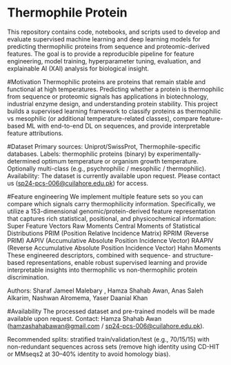 # Thermophile Protein
This repository contains code, notebooks, and scripts used to develop and evaluate supervised machine learning and deep learning models for predicting thermophilic proteins from sequence and proteomic-derived features. The goal is to provide a reproducible pipeline for feature engineering, model training, hyperparameter tuning, evaluation, and explainable AI (XAI) analysis for biological insight.

#Motivation
Thermophilic proteins are proteins that remain stable and functional at high temperatures. Predicting whether a protein is thermophilic from sequence or proteomic signals has applications in biotechnology, industrial enzyme design, and understanding protein stability. This project builds a supervised learning framework to classify proteins as thermophilic vs mesophilic (or additional temperature-related classes), compare feature-based ML with end-to-end DL on sequences, and provide interpretable feature attributions.

#Dataset
Primary sources: Uniprot/SwissProt, Thermophile-specific databases.
Labels: thermophilic proteins (binary) by experimentally-determined optimum temperature or organism growth temperature. Optionally multi-class (e.g., psychrophilic / mesophilic / thermophilic).
Availability: The dataset is currently available upon request. Please contact us (sp24-pcs-006@cuilahore.edu.pk) for access.

#Feature engineering
We implement multiple feature sets so you can compare which signals carry thermophilicity information. Specifically, we utilize a 153-dimensional genomic/protein-derived feature representation that captures rich statistical, positional, and physicochemical information:
Super Feature Vectors
Raw Moments
Central Moments of Statistical Distributions
PRIM (Position Relative Incidence Matrix)
RPRIM (Reverse PRIM)
AAPIV (Accumulative Absolute Position Incidence Vector)
RAAPIV (Reverse Accumulative Absolute Position Incidence Vector)
Hahn Moments
These engineered descriptors, combined with sequence- and structure-based representations, enable robust supervised learning and provide interpretable insights into thermophilic vs non-thermophilic protein discrimination.

Authors: 
Sharaf Jameel Malebary , Hamza Shahab Awan, Anas Saleh Alkarim, Nashwan Alromema, Yaser Daanial Khan


#Availability
The processed dataset and pre-trained models will be made available upon request. Contact: Hamza Shahab Awan (hamzashahabawan@gmail.com / sp24-pcs-006@cuilahore.edu.pk).


Recommended splits: stratified train/validation/test (e.g., 70/15/15) with non-redundant sequences across sets (remove high identity using CD-HIT or MMseqs2 at 30–40% identity to avoid homology bias).
